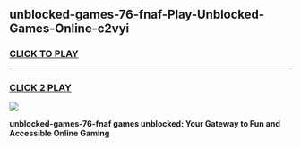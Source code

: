 
## unblocked-games-76-fnaf-Play-Unblocked-Games-Online-c2vyi
<h3>
<a href="https://premium76.site?title=unblocked-games-76-fnaf&ref=25A">CLICK TO PLAY</a></h3>
<hr>

<h3>
<a href="https://premium76.site?title=unblocked-games-76-fnaf&ref=25A">CLICK 2 PLAY</a>
  
</h3>

<a href="https://premium76.site?title=unblocked-games-76-fnaf&ref=25A"><img src="https://clearcache.store/games.png"></a>


**unblocked-games-76-fnaf games unblocked: Your Gateway to Fun and Accessible Online Gaming**
